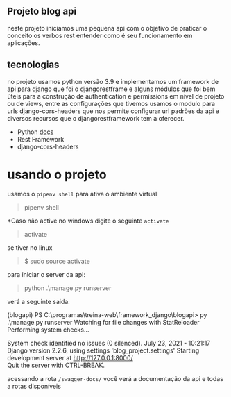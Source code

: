 ## Projeto blog api

neste projeto iniciamos uma pequena api com o objetivo de 
praticar o conceito os verbos rest entender como é seu funcionamento
em aplicações.

## tecnologias
no projeto usamos python versão 3.9 e implementamos um framework de api
para django que foi o djangorestframe e alguns módulos que foi bem úteis para
a construção de authentication e permissions em nível de projeto ou de views,
entre as configurações que tivemos usamos o modulo para urls django-cors-headers
que nos permite configurar url padrões da api e diversos recursos que o djangorestframework tem a oferecer.

* Python <a href="http://python.org" >docs</a>
* Rest Framework
* django-cors-headers

# usando o projeto

usamos o `pipenv shell` para ativa o ambiente virtual
> pipenv shell

*Caso não active no windows digite o seguinte `activate`
> activate

se tiver no linux
> $ sudo source activate

para iniciar o server da api:
> python .\manage.py runserver

<p>verá a seguinte saida:</p>
(blogapi) PS C:\programas\treina-web\framework_django\blogapi> py .\manage.py runserver
Watching for file changes with StatReloader
Performing system checks...

System check identified no issues (0 silenced).
July 23, 2021 - 10:21:17
Django version 2.2.6, using settings 'blog_project.settings'
Starting development server at http://127.0.0.1:8000/       
Quit the server with CTRL-BREAK.

acessando a rota `/swagger-docs/` você verá a documentação da api 
e todas a rotas disponíveis

